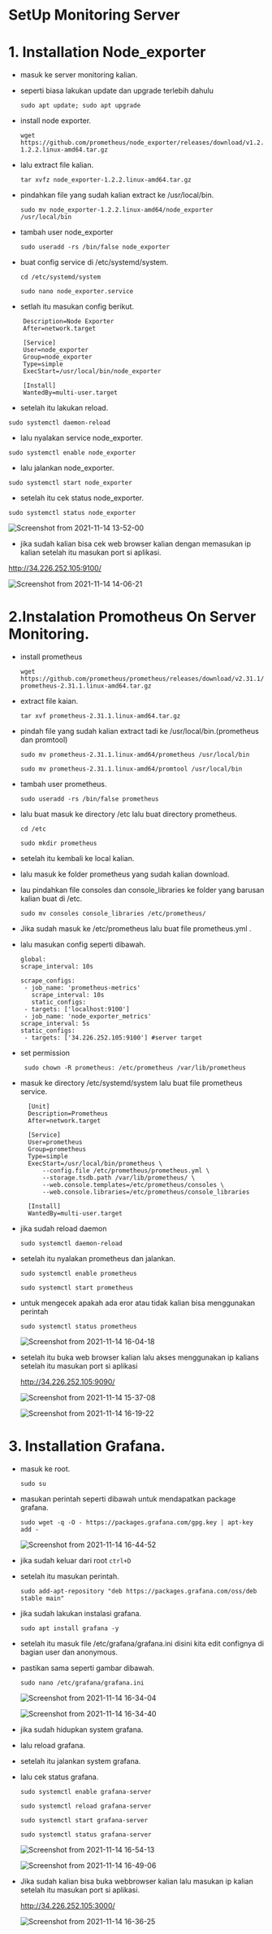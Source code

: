 # SetUp Monitoring Server

# 1. Installation Node_exporter
  
  * masuk ke server monitoring kalian.
  * seperti biasa lakukan update dan upgrade terlebih dahulu
  
    `sudo apt update; sudo apt upgrade`
  
  * install node exporter.
  
    ```
    wget https://github.com/prometheus/node_exporter/releases/download/v1.2.2/node_exporter-1.2.2.linux-amd64.tar.gz 
    ```

  * lalu extract file kalian.
  
    `tar xvfz node_exporter-1.2.2.linux-amd64.tar.gz`
  
  * pindahkan file yang sudah kalian extract ke /usr/local/bin.
  
    ```sudo mv node_exporter-1.2.2.linux-amd64/node_exporter /usr/local/bin```
    
  * tambah user node_exporter
  
    `sudo useradd -rs /bin/false node_exporter`
    
  * buat config service di /etc/systemd/system.
  
    `cd /etc/systemd/system`
    
    `sudo nano node_exporter.service`
    
  * setlah itu masukan config berikut.
  
  ``` [Unit]
      Description=Node Exporter
      After=network.target

      [Service]
      User=node_exporter
      Group=node_exporter
      Type=simple
      ExecStart=/usr/local/bin/node_exporter

      [Install]
      WantedBy=multi-user.target
  ```
  * setelah itu lakukan reload.

   `sudo systemctl daemon-reload`
   
  * lalu nyalakan service node_exporter.
  
   `sudo systemctl enable node_exporter`
   
  * lalu jalankan node_exporter.  
  
   `sudo systemctl start node_exporter`
   
  * setelah itu cek status node_exporter.
  
   `sudo systemctl status node_exporter`
   
   ![Screenshot from 2021-11-14 13-52-00](https://user-images.githubusercontent.com/90166916/141670745-a671c0e1-b339-47ab-8504-c2e8f0d0b010.png)

  * jika sudah kalian bisa cek web browser kalian dengan memasukan ip kalian setelah itu masukan port si aplikasi.
    
   http://34.226.252.105:9100/
    
   ![Screenshot from 2021-11-14 14-06-21](https://user-images.githubusercontent.com/90166916/141674662-23ea05a3-b6b7-4833-88f6-7b358435994d.png)

# 2.Instalation Promotheus On Server Monitoring.

  * install prometheus
  
    ```wget https://github.com/prometheus/prometheus/releases/download/v2.31.1/prometheus-2.31.1.linux-amd64.tar.gz```
    
  * extract file kaian.
  
    `tar xvf prometheus-2.31.1.linux-amd64.tar.gz`
    
  * pindah file yang sudah kalian extract tadi ke /usr/local/bin.(prometheus dan promtool)
  
    `sudo mv prometheus-2.31.1.linux-amd64/prometheus /usr/local/bin`
    
    `sudo mv prometheus-2.31.1.linux-amd64/promtool /usr/local/bin`
    
  * tambah user prometheus.
    
    `sudo useradd -rs /bin/false prometheus`
  
  * lalu buat masuk ke directory /etc lalu buat directory prometheus.
  
    `cd /etc`
    
    `sudo mkdir prometheus`
    
  * setelah itu kembali ke local kalian.
  * lalu masuk ke folder prometheus yang sudah kalian download. 
  * lau pindahkan file consoles dan console_libraries ke folder yang barusan kalian buat di /etc.
  
    `sudo mv consoles console_libraries /etc/prometheus/`

  * Jika sudah masuk ke /etc/prometheus lalu buat file prometheus.yml .
  * lalu masukan config seperti dibawah.

    ```
    global:
    scrape_interval: 10s

    scrape_configs:
     - job_name: 'prometheus-metrics'
       scrape_interval: 10s
       static_configs:
     - targets: ['localhost:9100']
     - job_name: 'node_exporter_metrics'
    scrape_interval: 5s
    static_configs:
     - targets: ['34.226.252.105:9100'] #server target
    ```
  * set permission 
  
    ` sudo chown -R prometheus: /etc/prometheus /var/lib/prometheus`
    
  * masuk ke directory /etc/systemd/system lalu buat file prometheus service.
  
    ``` 
      [Unit]
      Description=Prometheus 
      After=network.target

      [Service]
      User=prometheus   
      Group=prometheus   
      Type=simple
      ExecStart=/usr/local/bin/prometheus \
          --config.file /etc/prometheus/prometheus.yml \
          --storage.tsdb.path /var/lib/prometheus/ \
          --web.console.templates=/etc/prometheus/consoles \
          --web.console.libraries=/etc/prometheus/console_libraries

      [Install]
      WantedBy=multi-user.target
      ```
  * jika sudah reload daemon
  
    `sudo systemctl daemon-reload`
    
  * setelah itu nyalakan prometheus dan jalankan.
    
    `sudo systemctl enable prometheus`
    
    `sudo systemctl start prometheus`
  
  * untuk mengecek apakah ada eror atau tidak kalian bisa menggunakan perintah 
    
    `sudo systemctl status prometheus`  
    
    ![Screenshot from 2021-11-14 16-04-18](https://user-images.githubusercontent.com/90166916/141674631-6b499115-00ce-43c8-8f25-2e416d8e8bdf.png)

  * setelah itu buka web browser kalian lalu akses menggunakan ip kalians setelah itu masukan port si aplikasi
    
    http://34.226.252.105:9090/  
    
    ![Screenshot from 2021-11-14 15-37-08](https://user-images.githubusercontent.com/90166916/141674644-ed579b9e-94ad-4e86-8b16-17103057b3ad.png)

    ![Screenshot from 2021-11-14 16-19-22](https://user-images.githubusercontent.com/90166916/141675034-4721c160-7c98-43ad-b732-18aa0c85ed02.png)

# 3. Installation Grafana.

  * masuk ke root.
  
    `sudo su`
    
  * masukan perintah  seperti dibawah untuk mendapatkan package grafana.
  
    `sudo wget -q -O - https://packages.grafana.com/gpg.key | apt-key add -`
    
    ![Screenshot from 2021-11-14 16-44-52](https://user-images.githubusercontent.com/90166916/141675834-5f700bfe-d148-48fe-a84f-8d440b3b3737.png)

  * jika sudah keluar dari root `ctrl+D`
  * setelah itu masukan perintah.
    
    `sudo add-apt-repository "deb https://packages.grafana.com/oss/deb stable main"` 
  
  * jika sudah lakukan instalasi grafana.
  
    `sudo apt install grafana -y`
    
  * setelah itu masuk file /etc/grafana/grafana.ini disini kita edit confignya di bagian user dan anonymous.
  * pastikan sama seperti gambar dibawah.
  
    `sudo nano /etc/grafana/grafana.ini`
    
    ![Screenshot from 2021-11-14 16-34-04](https://user-images.githubusercontent.com/90166916/141676137-a2b970e5-0b8a-41f6-bb88-3958b8a0d019.png)

    ![Screenshot from 2021-11-14 16-34-40](https://user-images.githubusercontent.com/90166916/141676135-0441e492-eeaa-41e2-afa6-934414d1f3ac.png)

  
  * jika sudah hidupkan system grafana.
  * lalu reload grafana.
  * setelah itu jalankan system grafana.
  * lalu cek status grafana.
    
    `sudo systemctl enable grafana-server`
    
    `sudo systemctl reload grafana-server`
    
    `sudo systemctl start grafana-server`

    `sudo systemctl status grafana-server`
    
    ![Screenshot from 2021-11-14 16-54-13](https://user-images.githubusercontent.com/90166916/141676198-74ddd541-94eb-476f-a7ad-efaccf159847.png)
    
    ![Screenshot from 2021-11-14 16-49-06](https://user-images.githubusercontent.com/90166916/141676127-a90d35ed-fbb6-4f9a-9a3b-efba86de32e9.png)

  * Jika sudah kalian bisa buka webbrowser kalian lalu masukan ip kalian setelah itu masukan port si aplikasi.

    http://34.226.252.105:3000/
    
    ![Screenshot from 2021-11-14 16-36-25](https://user-images.githubusercontent.com/90166916/141676132-0a19784d-b2b5-435d-8dcb-73c7bfc0ed14.png)

    
